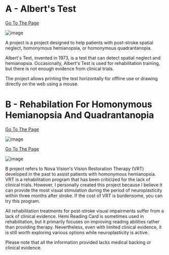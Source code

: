 # A - Albert's Test

[Go To The Page](https://stir084.github.io/Rehabilitation-for-visual-impairments-caused-by-stroke/Alberts-Test.html)

![image](https://github.com/stir084/Rehabilitation-for-visual-impairments-caused-by-stroke/assets/47946124/f567c10e-8d2c-4ae7-9967-f93450582791)

A project is a project designed to help patients with post-stroke spatial neglect, homonymous hemianopsia, or homonymous quadrantanopia.   

Albert's Test, invented in 1973, is a test that can detect spatial neglect and hemianopsia. Occasionally, Albert's Test is used for rehabilitation training, but there is not enough evidence from clinical trials.   

The project allows printing the test horizontally for offline use or drawing directly on the web using a mouse.   

# B - Rehabilation For Homonymous Hemianopsia And Quadrantanopia 

[Go To The Page](https://stir084.github.io/Rehabilitation-for-visual-impairments-caused-by-stroke/Homonymous-Hemianopsia-And-Quadrantanopia.html)

![image](https://github.com/stir084/Rehabilitation-for-visual-impairments-caused-by-stroke/assets/47946124/c366e053-9913-4a5d-a85e-44e2e68109ce)

[Go To The Page](https://stir084.github.io/Rehabilitation-for-visual-impairments-caused-by-stroke/VRT.html)

![image](https://github.com/stir084/Rehabilitation-for-visual-impairments-caused-by-stroke/assets/47946124/db440f48-7c97-42ed-a425-a554e22a5d5c)

B project refers to Nova Vision's Vision Restoration Therapy (VRT) developed in the past to assist patients with homonymous hemianopsia. VRT is a rehabilitation program that has been criticized for the lack of clinical trials. However, I personally created this project because I believe it can provide the most visual stimulation during the period of neuroplasticity within three months after stroke. If the cost of VRT is burdensome, you can try this program.   

All rehabilitation treatments for post-stroke visual impairments suffer from a lack of clinical evidence. Hemi Reading Card is sometimes used in rehabilitation, but it primarily focuses on improving reading abilities rather than providing therapy. Nevertheless, even with limited clinical evidence, it is still worth exploring various options while neuroplasticity is active.   

Please note that all the information provided lacks medical backing or clinical evidence.   
